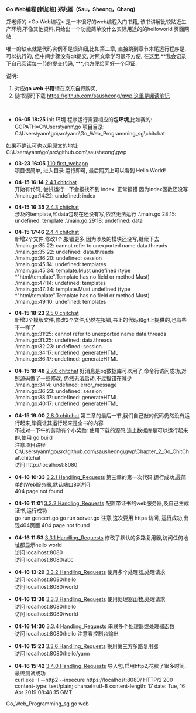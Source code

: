 **Go Web编程
[新加坡] 郑兆雄（Sau，Sheong，Chang)**

郑老师的 <Go Web编程> 是一本很好的web编程入门书籍,
该书讲解比较贴近生产环境,不像其他资料,只给出一个功能简单没什么实际用途的的helloworld 页面网站.

唯一的缺点就是代码实例不是很详细,比如第二章, 直接跳到章节末尾运行程序是,可以执行的, 但中间步骤没有git提交, 
对照文章学习很不方便, 在这里,**我会记录下自己阅读每一节的提交代码, ***,也方便给同好一个印证.

说明:
1. 对应**go web 书籍**请在京东自行购买,
2. 随书源码下载 https://github.com/sausheong/gwp,这里是阅读笔记

<br>

* **06-05 18:25** init 环境 
程序运行需要相应的**包环境**,比如我的:
GOPATH=C:\Users\yann\go
项目目录:
C:\Users\yann\go\src\yann\Go_Web_Programming_sg\chitchat

 如果不确认可也以用原文的地址
C:\Users\yann\go\src\github.com\sausheong\gwp

* **03-23 16:05**   [1.10 first_webapp](https://github.com/lluxury/Go_Web_Programming_sg/tree/d773bdfec4731991fdfdcb6fda12ce83f918074a)    
项目很简单, 进入目录 运行即可, 最后网页上可以看到 Hello World!

* **04-15 16:14**    [2.4.1 chitchat](https://github.com/lluxury/Go_Web_Programming_sg/tree/e3d7c7b74848f219469a6090f813ff1008578fc7)   
开始有代码, 尝试运行一下会报找不到 index.  正常报错 因为index函数还没写 <br>
.\main.go:14:22: undefined: index

* **04-15 16:35**    [2.4.3 chitchat](https://github.com/lluxury/Go_Web_Programming_sg/tree/5a309c58865ba96e380700cf8734492e32d488df)   
涉及的template,和data包现在还没有写,依然无法运行 
.\main.go:28:15: undefined: template
.\main.go:29:18: undefined: data

* **04-15 17:46**    [2.4.4 chitchat](https://github.com/lluxury/Go_Web_Programming_sg/tree/88d14ba2a50d3ff43a0d6e970d80dc3efb2f642f)  
新增2个文件,修改1个,报错更多,因为涉及的模块还没写,继续下去
.\main.go:35:22: cannot refer to unexported name data.threads<br>
.\main.go:35:22: undefined: data.threads<br>
.\main.go:36:20: undefined: session<br>
.\main.go:45:14: undefined: templates<br>
.\main.go:45:34: template.Must undefined (type *"html/template".Template has no field or method Must)<br>
.\main.go:47:14: undefined: templates<br>
.\main.go:47:34: template.Must undefined (type *"html/template".Template has no field or method Must)<br>
.\main.go:49:10: undefined: templates<br>

* **04-15 18:23**   [2.5.0 chitchat](https://github.com/lluxury/Go_Web_Programming_sg/tree/2e973e3ed446a73b779407f41eedf2506ad0c33b)  
新增3个模版文件,修改2个文件,仍然在报错,书上的代码和git上提供的,也有些不一样了<br>
.\main.go:31:25: cannot refer to unexported name data.threads<br>
.\main.go:31:25: undefined: data.threads<br>
.\main.go:32:23: undefined: session<br>
.\main.go:34:17: undefined: generateHTML<br>
.\main.go:36:17: undefined: generateHTML<br>

* **04-15 18:48**   [2.7.0 chitchat](https://github.com/lluxury/Go_Web_Programming_sg/tree/7ba3836bf43735736ce440f0ce0e418e4a909d51) 
好消息是pg数据库可以用了,命令行访问成功,对照源码做了一些修改, 仍然无法启动,不过报错在减少<br>
.\main.go:34:4: undefined: error_message<br>
.\main.go:36:23: undefined: session<br>
.\main.go:38:17: undefined: generateHTML<br>
.\main.go:40:17: undefined: generateHTML<br>

* **04-15 19:00**    [2.8.0 chitchat](https://github.com/lluxury/Go_Web_Programming_sg/tree/d14bd9c140242d4cd945ea00ba96f2f4ff9d5289) 
第二章的最后一节,我们自己敲的代码仍然没有运行起来,毕竟让其运行起来是全书的内容<br>
不过对一下午的劳动有个小奖励: 使用下载的源码,连上数据库是可以运行起来的,使用 go build<br>
注意项目路径
C:\Users\yann\go\src\github.com\sausheong\gwp\Chapter_2_Go_ChitChat\chitchat<br>
访问 http://localhost:8080



* **04-16 10:33**    [3.2.1 Handling_Requests](https://github.com/lluxury/Go_Web_Programming_sg/tree/092d31cca82cdf816a5eb9befe00ec583afe5855) 
第三章的第一次代码,运行成功,最简单的Web服务器,默认端口80访问 <br>
404 page not found

* **04-16 11:01**    [3.2.2 Handling_Requests](https://github.com/lluxury/Go_Web_Programming_sg/tree/0eb335d15b216ea304c6de0379b13b9984376411) 
配置带证书的web服务器,及自己生成证书,运行成功 <br>
go run gencert.go
go run server.go
注意,这次要用 https 访问, 运行成功,出现404页面
404 page not found

* **04-16 11:53**    [3.3.1 Handling_Requests](https://github.com/lluxury/Go_Web_Programming_sg/tree/d2ec468b23cf3af107f2d335d454e2215d46293a) 
修改了默认的多路复用器,访问任何地址都显示hello world<br>
访问 localhost:8080 <br>
访问 localhost:8080/abc<br>

* **04-16 13:29**    [3.3.2 Handling_Requests](https://github.com/lluxury/Go_Web_Programming_sg/tree/5d060a9398b3a45a5b1d3358fb7033852630a0cf) 
使用多个处理器,处理请求<br>
访问 localhost:8080/hello<br>
访问 localhost:8080/world<br>

* **04-16 13:38**    [3.3.3 Handling_Requests](https://github.com/lluxury/Go_Web_Programming_sg/tree/68b24a2c1a4181982eec728c35dc72740a3c7ba9) 
使用处理器函数,处理请求<br>
访问 localhost:8080/hello<br>
访问 localhost:8080/world<br>

* **04-16 14:30**    [3.3.4 Handling_Requests](https://github.com/lluxury/Go_Web_Programming_sg/tree/1933e0b139cacd8b58217ea8be63fb35d51c86c0) 
串联多个处理器或处理器函数 <br>
访问 localhost:8080/hello
注意看控制台输出

* **04-16 15:23**    [3.3.6 Handling_Requests](https://github.com/lluxury/Go_Web_Programming_sg/tree/8d5cf7ca1c57f944d51c17ca7935e38250973c82) 
换用第三方多路复用器 <br>
访问 localhost:8080/hello/yann

* **04-16 15:42**    [3.4.0 Handling_Requests](https://github.com/lluxury/Go_Web_Programming_sg/tree/ff309baa47063a1db1a1422e550ec7ee2b7df0da) 
导入包,启用http2,花费了很多时间,最终测试成功 <br>
curl.exe -I --http2 --insecure https://localhost:8080/
HTTP/2 200
content-type: text/plain; charset=utf-8
content-length: 17
date: Tue, 16 Apr 2019 08:48:15 GMT





Go_Web_Programming_sg go web 
